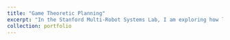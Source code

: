 ```yaml
---
title: "Game Theoretic Planning"
excerpt: "In the Stanford Multi-Robot Systems Lab, I am exploring how learned objectives can improve speed and precision of game-theoretic planners for automous vehicles. We published our most recent work [here](https://iros2023-madgames.f1tenth.org/papers/nagami.pdf). <br/><img src='/images/gtp.png'>"
collection: portfolio
---
```

